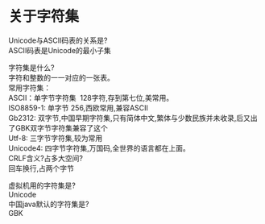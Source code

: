 # 关于字符集

Unicode与ASCII码表的关系是?<br />ASCII码表是Unicode的最小子集

字符集是什么?<br />字符和整数的一一对应的一张表。<br />常用字符集：<br />ASCII：单字节字符集  128字符,存到第七位,美常用。<br />ISO8859-1: 单字节 256,西欧常用,兼容ASCII<br />Gb2312: 双字节,中国早期字符集,只有简体中文,繁体与少数民族并未收录,后又出了GBK双字节字符集兼容了这个<br />Utf-8: 三字节字符集,较为常用<br />Unicode4: 四字节字符集,万国码,全世界的语言都在上面。<br />CRLF含义?占多大空间?<br />回车换行,占两个字节

虚拟机用的字符集是?<br />Unicode<br />中国java默认的字符集是?<br />GBK

